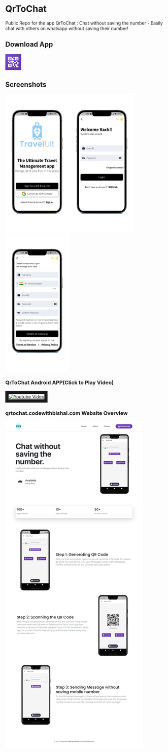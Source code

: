 # QrToChat
Public Repo for the app QrToChat : Chat without saving the number - Easily chat with others on whatsapp without saving their number!

## Download App

<a href="https://play.google.com/store/apps/details?id=com.codewithbishal.qrtochat"><img src="https://github.com/CodeWithBishal/MY_APPS/raw/main/QrToChat/qrtochat_app.webp" width="10%" height="10%"></a>

## Screenshots

<p float="left">
  <img src="https://github.com/CodeWithBishal/MY_APPS/blob/main/TravelUlt/APP_Screenshot/My%20project%20(10).png" width="200" />
  <img src="https://github.com/CodeWithBishal/MY_APPS/blob/main/TravelUlt/APP_Screenshot/My%20project%20(11).png" width="200" /> 
  <img src="https://github.com/CodeWithBishal/MY_APPS/blob/main/TravelUlt/APP_Screenshot/My%20project%20(12).png" width="200" />
</p>


### QrToChat Android APP(Click to Play Video)

<a href="http://www.youtube.com/watch?feature=player_embedded&v=xwDslMTLc80
" target="_blank"><img src="http://img.youtube.com/vi/xwDslMTLc80/0.jpg" 
alt="Youtube Video" width="540" height="380" border="10" /></a>


### qrtochat.codewithbishal.com Website Overview

![qrtochat.codewithbishal.com](https://github.com/CodeWithBishal/MY_APPS/raw/main/QrToChat/qrtochat.webp)
